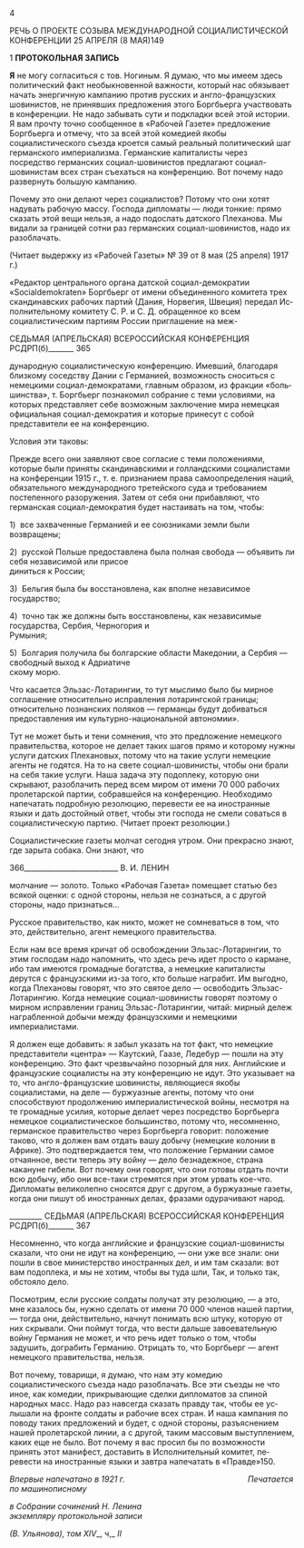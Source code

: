 4

РЕЧЬ О ПРОЕКТЕ СОЗЫВА МЕЖДУНАРОДНОЙ СОЦИАЛИСТИЧЕСКОЙ КОНФЕРЕНЦИИ 25 АПРЕЛЯ (8 МАЯ)149

1 **ПРОТОКОЛЬНАЯ ЗАПИСЬ**

**Я** не могу согласиться с тов. Ногиным. Я думаю, что мы имеем здесь политический факт необыкновенной важности, который нас обязывает начать энергичную кампанию против русских и англо-французских шовинистов, не принявших предложения этого Боргбьерга участвовать в конференции. Не надо забывать сути и подкладки всей этой истории. Я вам прочту точно сообщенное в «Рабочей Газете» предложение Боргбьерга и отмечу, что за всей этой комедией якобы социалистического съезда кроется самый реальный политический шаг германского империализма. Германские капиталисты че­рез посредство германских социал-шовинистов предлагают социал-шовинистам всех стран съехаться на конференцию. Вот почему надо развернуть большую кампанию.

Почему это они делают через социалистов? Потому что они хотят надувать рабочую массу. Господа дипломаты — люди тонкие: прямо сказать этой вещи нельзя, а надо по­дослать датского Плеханова. Мы видали за границей сотни раз германских социал-шовинистов, надо их разоблачать.

(Читает выдержку из «Рабочей Газеты» № 39 от 8 мая (25 ап­реля) 1917 г.)

«Редактор центрального органа датской социал-демократии «Socialdemokraten» Боргбьерг от имени объединенного комитета трех скандинавских рабочих партий (Дания, Норвегия, Швеция) передал Ис­полнительному комитету С. Р. и С. Д. обращенное ко всем социалистическим партиям России приглаше­ние на меж-

  

СЕДЬМАЯ (АПРЕЛЬСКАЯ) ВСЕРОССИЙСКАЯ КОНФЕРЕНЦИЯ РСДРП(б)_______ 365

дународную социалистическую конференцию. Имевший, благодаря близкому соседству Дании с Герма­нией, возможность сноситься с немецкими социал-демократами, главным образом, из фракции «боль­шинства», т. Боргбьерг познакомил собрание с теми условиями, на которых представляет себе возмож­ным заключение мира немецкая официальная социал-демократия и которые принесут с собой представи­тели ее на конференцию.

Условия эти таковы:

Прежде всего они заявляют свое согласие с теми положениями, которые были приняты скандинав­скими и голландскими социалистами на конференции 1915 г., т. е. признанием права самоопределения наций, обязательного международного третейского суда и требованием постепенного разоружения. За­тем от себя они прибавляют, что германская социал-демократия будет настаивать на том, чтобы:

1)  все захваченные Германией и ее союзниками земли были возвращены;

2)  русской Польше предоставлена была полная свобода — объявить ли себя независимой или присое­  
диниться к России;

3)  Бельгия была бы восстановлена, как вполне независимое государство;

4)  точно так же должны быть восстановлены, как независимые государства, Сербия, Черногория и  
Румыния;

5)  Болгария получила бы болгарские области Македонии, а Сербия — свободный выход к Адриатиче­  
скому морю.

Что касается Эльзас-Лотарингии, то тут мыслимо было бы мирное соглашение относительно исправ­ления лотарингской границы; относительно познанских поляков — германцы будут добиваться предос­тавления им культурно-национальной автономии».

Тут не может быть и тени сомнения, что это предложение немецкого правительства, которое не делает таких шагов прямо и которому нужны услуги датских Плехановых, потому что на такие услуги немецкие агенты не годятся. На то на свете социал-шовинисты, чтобы они брали на себя такие услуги. Наша задача эту подоплеку, кото­рую они скрывают, разоблачить перед всем миром от имени 70 000 рабочих пролетар­ской партии, собравшейся на конференцию. Необходимо напечатать подробную резо­люцию, перевести ее на иностранные языки и дать достойный ответ, чтобы эти господа не смели соваться в социалистическую партию. (Читает проект резолюции.)

Социалистические газеты молчат сегодня утром. Они прекрасно знают, где зарыта собака. Они знают, что

  

366__________________________ В. И. ЛЕНИН

молчание — золото. Только «Рабочая Газета» помещает статью без всякой оценки: с одной стороны, нельзя не сознаться, а с другой стороны, надо признаться...

Русское правительство, как никто, может не сомневаться в том, что это, действи­тельно, агент немецкого правительства.

Если нам все время кричат об освобождении Эльзас-Лотарингии, то этим господам надо напомнить, что здесь речь идет просто о кармане, ибо там имеются громадные бо­гатства, а немецкие капиталисты дерутся с французскими из-за того, кто больше награ­бит. Им выгодно, когда Плехановы говорят, что это святое дело — освободить Эльзас-Лотарингию. Когда немецкие социал-шовинисты говорят поэтому о мирном исправле­нии границ Эльзас-Лотарингии, читай: мирный дележ награбленной добычи между французскими и немецкими империалистами.

Я должен еще добавить: я забыл указать на тот факт, что немецкие представители «центра» — Каутский, Гаазе, Ледебур — пошли на эту конференцию. Это факт чрезвы­чайно позорный для них. Английские и французские социалисты на эту конференцию не идут. Это указывает на то, что англо-французские шовинисты, являющиеся якобы социалистами, на деле — буржуазные агенты, потому что они способствуют продолже­нию империалистической войны, несмотря на те громадные усилия, которые делает че­рез посредство Боргбьерга немецкое социалистическое большинство, потому что, не­сомненно, германское правительство через Боргбьерга говорит: положение таково, что я должен вам отдать вашу добычу (немецкие колонии в Африке). Это подтверждается тем, что положение Германии самое отчаянное, вести теперь эту войну — дело безна­дежное, страна накануне гибели. Вот почему они говорят, что они готовы отдать почти всю добычу, ибо они все-таки стремятся при этом урвать кое-что. Дипломаты велико­лепно сносятся друг с другом, а буржуазные газеты, когда они пишут об иностранных делах, фразами одурачивают народ.

  

_________ СЕДЬМАЯ (АПРЕЛЬСКАЯ) ВСЕРОССИЙСКАЯ КОНФЕРЕНЦИЯ РСДРП(б)_______ 367

Несомненно, что когда английские и французские социал-шовинисты сказали, что они не идут на конференцию, — они уже все знали: они пошли в свое министерство иностранных дел, и им там сказали: вот вам подоплека, и мы не хотим, чтобы вы туда шли, Так, и только так, обстояло дело.

Посмотрим, если русские солдаты получат эту резолюцию, — а это, мне казалось бы, нужно сделать от имени 70 000 членов нашей партии, — тогда они, действительно, начнут понимать всю штуку, которую от них скрывали. Они поймут тогда, что вести дальше завоевательную войну Германия не может, и что речь идет только о том, чтобы задушить, дограбить Германию. Отрицать то, что Боргбьерг — агент немецкого прави­тельства, нельзя.

Вот почему, товарищи, я думаю, что нам эту комедию социалистического съезда на­до разоблачать. Все эти съезды не что иное, как комедии, прикрывающие сделки ди­пломатов за спиной народных масс. Надо раз навсегда сказать правду так, чтобы ее ус­лышали на фронте солдаты и рабочие всех стран. И наша кампания по поводу таких предложений и будет, с одной стороны, разъяснением нашей пролетарской линии, а с другой, таким массовым выступлением, каких еще не было. Вот почему я вас просил бы по возможности принять этот манифест, доставить в Исполнительный комитет, пе­ревести на иностранные языки и завтра напечатать в «Правде»150.

_Впервые напечатано в 1921 г.                                                       Печатается по машинописному_

_в Собрании сочинений Н. Ленина_                                                     _экземпляру протокольной записи_

_(В. Ульянова), том_ _XIV__, ч,_ _II_